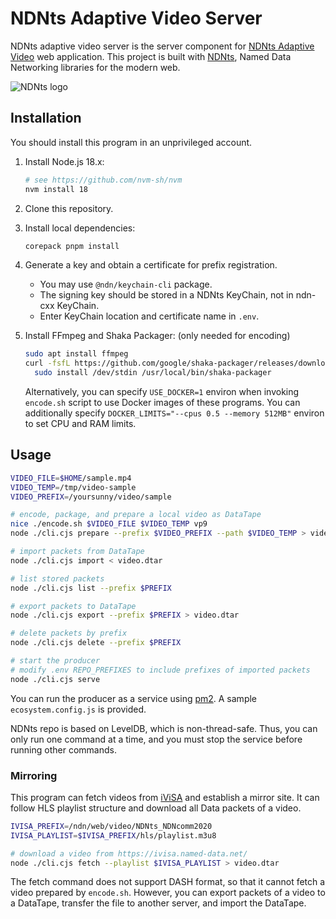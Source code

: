# NDNts Adaptive Video Server

NDNts adaptive video server is the server component for [NDNts Adaptive Video](https://github.com/yoursunny/NDNts-video) web application.
This project is built with [NDNts](https://yoursunny.com/p/NDNts/), Named Data Networking libraries for the modern web.

![NDNts logo](https://cdn.jsdelivr.net/gh/yoursunny/NDNts@2a598274eaf929c6ab6848b1fee8e998e993a0b4/docs/logo.svg)

## Installation

You should install this program in an unprivileged account.

1. Install Node.js 18.x:

   ```bash
   # see https://github.com/nvm-sh/nvm
   nvm install 18
   ```

2. Clone this repository.

3. Install local dependencies:

   ```bash
   corepack pnpm install
   ```

4. Generate a key and obtain a certificate for prefix registration.

   * You may use `@ndn/keychain-cli` package.
   * The signing key should be stored in a NDNts KeyChain, not in ndn-cxx KeyChain.
   * Enter KeyChain location and certificate name in `.env`.

5. Install FFmpeg and Shaka Packager: (only needed for encoding)

   ```bash
   sudo apt install ffmpeg
   curl -fsfL https://github.com/google/shaka-packager/releases/download/v2.6.1/packager-linux-x64 | \
     sudo install /dev/stdin /usr/local/bin/shaka-packager
   ```

   Alternatively, you can specify `USE_DOCKER=1` environ when invoking `encode.sh` script to use Docker images of these programs.
   You can additionally specify `DOCKER_LIMITS="--cpus 0.5 --memory 512MB"` environ to set CPU and RAM limits.

## Usage

```bash
VIDEO_FILE=$HOME/sample.mp4
VIDEO_TEMP=/tmp/video-sample
VIDEO_PREFIX=/yoursunny/video/sample

# encode, package, and prepare a local video as DataTape
nice ./encode.sh $VIDEO_FILE $VIDEO_TEMP vp9
node ./cli.cjs prepare --prefix $VIDEO_PREFIX --path $VIDEO_TEMP > video.dtar

# import packets from DataTape
node ./cli.cjs import < video.dtar

# list stored packets
node ./cli.cjs list --prefix $PREFIX

# export packets to DataTape
node ./cli.cjs export --prefix $PREFIX > video.dtar

# delete packets by prefix
node ./cli.cjs delete --prefix $PREFIX

# start the producer
# modify .env REPO_PREFIXES to include prefixes of imported packets
node ./cli.cjs serve
```

You can run the producer as a service using [pm2](https://pm2.keymetrics.io/).
A sample `ecosystem.config.js` is provided.

NDNts repo is based on LevelDB, which is non-thread-safe.
Thus, you can only run one command at a time, and you must stop the service before running other commands.

### Mirroring

This program can fetch videos from [iViSA](https://ivisa.named-data.net/) and establish a mirror site.
It can follow HLS playlist structure and download all Data packets of a video.

```bash
IVISA_PREFIX=/ndn/web/video/NDNts_NDNcomm2020
IVISA_PLAYLIST=$IVISA_PREFIX/hls/playlist.m3u8

# download a video from https://ivisa.named-data.net/
node ./cli.cjs fetch --playlist $IVISA_PLAYLIST > video.dtar
```

The fetch command does not support DASH format, so that it cannot fetch a video prepared by `encode.sh`.
However, you can export packets of a video to a DataTape, transfer the file to another server, and import the DataTape.
